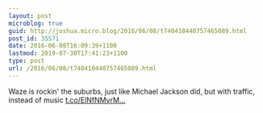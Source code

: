 ```yaml
---
layout: post
microblog: true
guid: http://joshua.micro.blog/2016/06/08/t740410440757465089.html
post_id: 35571
date: 2016-06-08T16:09:39+1100
lastmod: 2019-07-30T17:41:23+1100
type: post
url: /2016/06/08/t740410440757465089.html
---
```

Waze is rockin' the suburbs, just like Michael Jackson did, but with traffic, instead of music [t.co/ElNfNMyrM...](https://t.co/ElNfNMyrMK)
